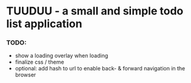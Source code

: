 # TUUDUU - a small and simple todo list application

### TODO:

- show a loading overlay when loading
- finalize css / theme
- optional: add hash to url to enable back- & forward navigation in the browser
